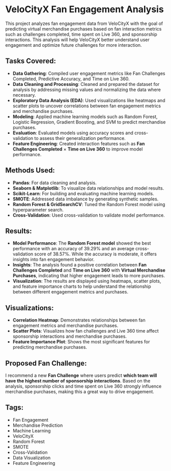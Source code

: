 # VeloCityX Fan Engagement Analysis

This project analyzes fan engagement data from VeloCityX with the goal of predicting virtual merchandise purchases based on fan interaction metrics such as challenges completed, time spent on Live 360, and sponsorship interactions. This analysis will help VeloCityX better understand user engagement and optimize future challenges for more interaction.

## Tasks Covered:
- **Data Gathering**: Compiled user engagement metrics like Fan Challenges Completed, Predictive Accuracy, and Time on Live 360.
- **Data Cleaning and Processing**: Cleaned and prepared the dataset for analysis by addressing missing values and normalizing the data where necessary.
- **Exploratory Data Analysis (EDA)**: Used visualizations like heatmaps and scatter plots to uncover correlations between fan engagement metrics and merchandise purchases.
- **Modeling**: Applied machine learning models such as Random Forest, Logistic Regression, Gradient Boosting, and SVM to predict merchandise purchases.
- **Evaluation**: Evaluated models using accuracy scores and cross-validation to assess their generalization performance.
- **Feature Engineering**: Created interaction features such as **Fan Challenges Completed** × **Time on Live 360** to improve model performance.

## Methods Used:
- **Pandas**: For data cleaning and analysis.
- **Seaborn & Matplotlib**: To visualize data relationships and model results.
- **Scikit-Learn**: For building and evaluating machine learning models.
- **SMOTE**: Addressed data imbalance by generating synthetic samples.
- **Random Forest & GridSearchCV**: Tuned the Random Forest model using hyperparameter search.
- **Cross-Validation**: Used cross-validation to validate model performance.

## Results:
- **Model Performance**: The **Random Forest model** showed the best performance with an accuracy of 39.29% and an average cross-validation score of 38.57%. While the accuracy is moderate, it offers insights into fan engagement behavior.
- **Insights**: The analysis found a positive correlation between **Fan Challenges Completed** and **Time on Live 360** with **Virtual Merchandise Purchases**, indicating that higher engagement leads to more purchases.
- **Visualization**: The results are displayed using heatmaps, scatter plots, and feature importance charts to help understand the relationship between different engagement metrics and purchases.

## Visualizations:
- **Correlation Heatmap**: Demonstrates relationships between fan engagement metrics and merchandise purchases.
- **Scatter Plots**: Visualizes how fan challenges and Live 360 time affect sponsorship interactions and merchandise purchases.
- **Feature Importance Plot**: Shows the most significant features for predicting merchandise purchases.

## Proposed Fan Challenge:
I recommend a new **Fan Challenge** where users predict **which team will have the highest number of sponsorship interactions**. Based on the analysis, sponsorship clicks and time spent on Live 360 strongly influence merchandise purchases, making this a great way to drive engagement.

## Tags:
- Fan Engagement
- Merchandise Prediction
- Machine Learning
- VeloCityX
- Random Forest
- SMOTE
- Cross-Validation
- Data Visualization
- Feature Engineering

